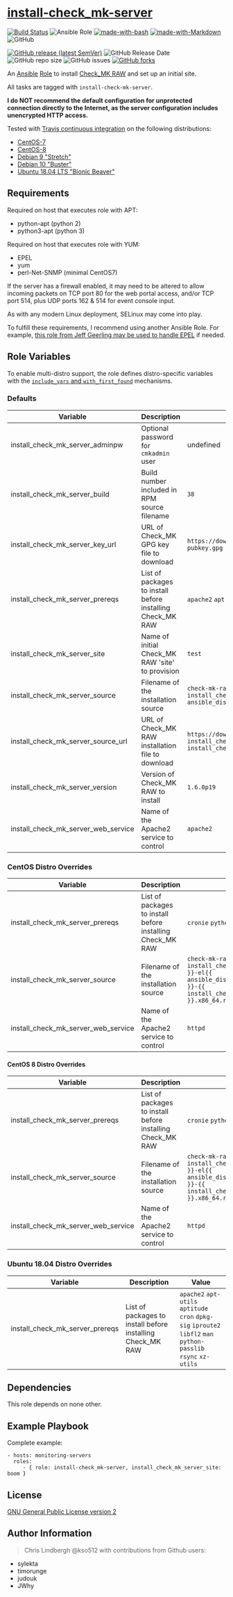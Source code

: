 # [install-check_mk-server](https://galaxy.ansible.com/kso512/install-check_mk-server/)

[![Build Status](https://travis-ci.com/kso512/install-check_mk-server.svg?branch=master)](https://travis-ci.com/kso512/install-check_mk-server) ![Ansible Role](https://img.shields.io/ansible/role/d/16931) [![made-with-bash](https://img.shields.io/badge/Made%20with-Bash-1f425f.svg)](https://www.gnu.org/software/bash/) [![made-with-Markdown](https://img.shields.io/badge/Made%20with-Markdown-1f425f.svg)](http://commonmark.org) ![GitHub](https://img.shields.io/github/license/kso512/install-check_mk-server)

[![GitHub release (latest SemVer)](https://img.shields.io/github/v/release/kso512/install-check_mk-server)](https://github.com/kso512/install-check_mk-server) ![GitHub Release Date](https://img.shields.io/github/release-date/kso512/install-check_mk-server) ![GitHub repo size](https://img.shields.io/github/repo-size/kso512/install-check_mk-server) ![GitHub issues](https://img.shields.io/github/issues-raw/kso512/install-check_mk-server) [![GitHub forks](https://img.shields.io/github/forks/Naereen/StrapDown.js.svg?style=social&label=Fork&maxAge=2592000)](https://GitHub.com/Naereen/StrapDown.js/network/)

An [Ansible](https://www.ansible.com/) [Role](http://docs.ansible.com/ansible/playbooks_roles.html#roles) to install [Check_MK RAW](http://mathias-kettner.com/check_mk_introduction.html) and set up an initial site.

All tasks are tagged with `install-check-mk-server`.

**I do NOT recommend the default configuration for unprotected connection directly to the Internet, as the server configuration includes unencrypted HTTP access.**

Tested with [Travis continuous integration](https://travis-ci.com/) on the following distributions:

- [CentOS-7](https://wiki.centos.org/Manuals/ReleaseNotes/CentOS7)
- [CentOS-8](https://wiki.centos.org/Manuals/ReleaseNotes/CentOS8.1905)
- [Debian 9 "Stretch"](https://www.debian.org/releases/stretch/)
- [Debian 10 "Buster"](https://www.debian.org/releases/buster/)
- [Ubuntu 18.04 LTS "Bionic Beaver"](http://releases.ubuntu.com/bionic/)

## Requirements

Required on host that executes role with APT:

- python-apt (python 2)
- python3-apt (python 3)

Required on host that executes role with YUM:

- EPEL
- yum
- perl-Net-SNMP (minimal CentOS7)

If the server has a firewall enabled, it may need to be altered to allow incoming packets on TCP port 80 for the web portal access, and/or TCP port 514, plus UDP ports 162 & 514 for event console input.

As with any modern Linux deployment, SELinux may come into play.

To fulfill these requirements, I recommend using another Ansible Role.  For example, [this role from Jeff Geerling may be used to handle EPEL](https://galaxy.ansible.com/geerlingguy/repo-epel) if needed.

## Role Variables

To enable multi-distro support, the role defines distro-specific variables with the [`include_vars` and `with_first_found`](http://docs.ansible.com/ansible/include_vars_module.html) mechanisms.

### Defaults

| Variable | Description | Value |
| -------- | ----------- | ----- |
| install_check_mk_server_adminpw | Optional password for `cmkadmin` user | undefined |
| install_check_mk_server_build | Build number included in RPM source filename | `38` |
| install_check_mk_server_key_url | URL of Check_MK GPG key file to download | `https://download.checkmk.com/checkmk/Check_MK-pubkey.gpg` |
| install_check_mk_server_prereqs | List of packages to install before installing Check_MK RAW | `apache2` `apt-utils` `cron` `dpkg-sig` `python-passlib` |
| install_check_mk_server_site | Name of initial Check_MK RAW 'site' to provision | `test` |
| install_check_mk_server_source | Filename of the installation source | `check-mk-raw-{{ install_check_mk_server_version }}_0.{{ ansible_distribution_release }}_amd64.deb` |
| install_check_mk_server_source_url | URL of Check_MK RAW installation file to download | `https://download.checkmk.com/checkmk/{{ install_check_mk_server_version }}/{{ install_check_mk_server_source }}` |
| install_check_mk_server_version | Version of Check_MK RAW to install | `1.6.0p19` |
| install_check_mk_server_web_service | Name of the Apache2 service to control | `apache2` |

### CentOS Distro Overrides

| Variable | Description | Value |
| -------- | ----------- | ----- |
| install_check_mk_server_prereqs | List of packages to install before installing Check_MK RAW | `cronie` `python-passlib` |
| install_check_mk_server_source | Filename of the installation source | `check-mk-raw-{{ install_check_mk_server_version }}-el{{ ansible_distribution_major_version }}-{{ install_check_mk_server_build }}.x86_64.rpm` |
| install_check_mk_server_web_service | Name of the Apache2 service to control | `httpd` |

#### CentOS 8 Distro Overrides

| Variable | Description | Value |
| -------- | ----------- | ----- |
| install_check_mk_server_prereqs | List of packages to install before installing Check_MK RAW | `cronie` `python3-passlib` `graphviz-gd` |
| install_check_mk_server_source | Filename of the installation source | `check-mk-raw-{{ install_check_mk_server_version }}-el{{ ansible_distribution_major_version }}-{{ install_check_mk_server_build }}.x86_64.rpm` |
| install_check_mk_server_web_service | Name of the Apache2 service to control | `httpd` |

### Ubuntu 18.04 Distro Overrides

| Variable | Description | Value |
| -------- | ----------- | ----- |
| install_check_mk_server_prereqs | List of packages to install before installing Check_MK RAW | `apache2` `apt-utils` `aptitude` `cron` `dpkg-sig` `iproute2` `libfl2` `man` `python-passlib` `rsync` `xz-utils` |

## Dependencies

This role depends on none other.

## Example Playbook

Complete example:

    - hosts: monitoring-servers
      roles:
         - { role: install-check_mk-server, install_check_mk_server_site: boom }

## License

[GNU General Public License version 2](https://www.gnu.org/licenses/gpl-2.0.txt)

## Author Information

> Chris Lindbergh @kso512 with contributions from Github users:

- sylekta
- timorunge
- judouk
- JWhy
